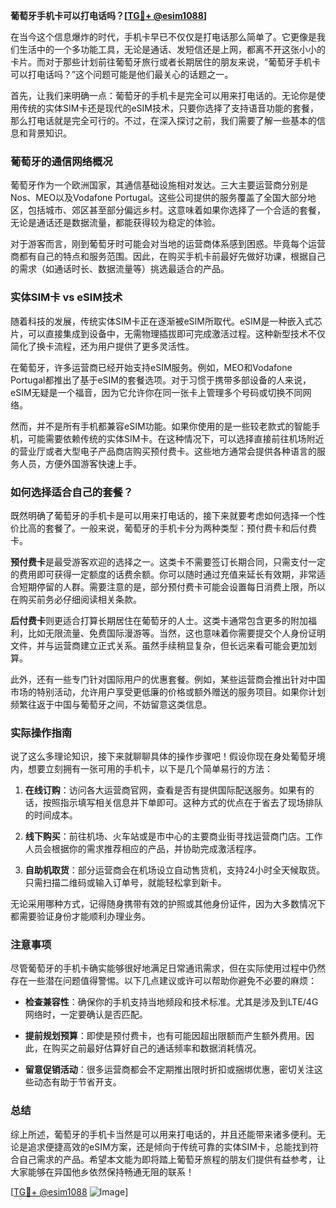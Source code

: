 **葡萄牙手机卡可以打电话吗？[[TG💪+ @esim1088](https://t.me/s/esim1088)]**

在当今这个信息爆炸的时代，手机卡早已不仅仅是打电话那么简单了。它更像是我们生活中的一个多功能工具，无论是通话、发短信还是上网，都离不开这张小小的卡片。而对于那些计划前往葡萄牙旅行或者长期居住的朋友来说，“葡萄牙手机卡可以打电话吗？”这个问题可能是他们最关心的话题之一。

首先，让我们来明确一点：葡萄牙的手机卡是完全可以用来打电话的。无论你是使用传统的实体SIM卡还是现代的eSIM技术，只要你选择了支持语音功能的套餐，那么打电话就是完全可行的。不过，在深入探讨之前，我们需要了解一些基本的信息和背景知识。

### 葡萄牙的通信网络概况

葡萄牙作为一个欧洲国家，其通信基础设施相对发达。三大主要运营商分别是Nos、MEO以及Vodafone Portugal。这些公司提供的服务覆盖了全国大部分地区，包括城市、郊区甚至部分偏远乡村。这意味着如果你选择了一个合适的套餐，无论是通话还是数据流量，都能获得较为稳定的体验。

对于游客而言，刚到葡萄牙时可能会对当地的运营商体系感到困惑。毕竟每个运营商都有自己的特点和服务范围。因此，在购买手机卡前最好先做好功课，根据自己的需求（如通话时长、数据流量等）挑选最适合的产品。

### 实体SIM卡 vs eSIM技术

随着科技的发展，传统实体SIM卡正在逐渐被eSIM所取代。eSIM是一种嵌入式芯片，可以直接集成到设备中，无需物理插拔即可完成激活过程。这种新型技术不仅简化了换卡流程，还为用户提供了更多灵活性。

在葡萄牙，许多运营商已经开始支持eSIM服务。例如，MEO和Vodafone Portugal都推出了基于eSIM的套餐选项。对于习惯于携带多部设备的人来说，eSIM无疑是一个福音，因为它允许你在同一张卡上管理多个号码或切换不同网络。

然而，并不是所有手机都兼容eSIM功能。如果你使用的是一些较老款式的智能手机，可能需要依赖传统的实体SIM卡。在这种情况下，可以选择直接前往机场附近的营业厅或者大型电子产品商店购买预付费卡。这些地方通常会提供各种语言的服务人员，方便外国游客快速上手。

### 如何选择适合自己的套餐？

既然明确了葡萄牙的手机卡是可以用来打电话的，接下来就要考虑如何选择一个性价比高的套餐了。一般来说，葡萄牙的手机卡分为两种类型：预付费卡和后付费卡。

**预付费卡**是最受游客欢迎的选择之一。这类卡不需要签订长期合同，只需支付一定的费用即可获得一定额度的话费余额。你可以随时通过充值来延长有效期，非常适合短期停留的人群。需要注意的是，部分预付费卡可能会设置每日消费上限，所以在购买前务必仔细阅读相关条款。

**后付费卡**则更适合打算长期居住在葡萄牙的人士。这类卡通常包含更多的附加福利，比如无限流量、免费国际漫游等。当然，这也意味着你需要提交个人身份证明文件，并与运营商建立正式关系。虽然手续稍显复杂，但长远来看可能会更加划算。

此外，还有一些专门针对国际用户的优惠套餐。例如，某些运营商会推出针对中国市场的特别活动，允许用户享受更低廉的价格或额外赠送的服务项目。如果你计划频繁往返于中国与葡萄牙之间，不妨留意这类信息。

### 实际操作指南

说了这么多理论知识，接下来就聊聊具体的操作步骤吧！假设你现在身处葡萄牙境内，想要立刻拥有一张可用的手机卡，以下是几个简单易行的方法：

1. **在线订购**：访问各大运营商官网，查看是否有提供国际配送服务。如果有的话，按照指示填写相关信息并下单即可。这种方式的优点在于省去了现场排队的时间成本。
   
2. **线下购买**：前往机场、火车站或是市中心的主要商业街寻找运营商门店。工作人员会根据你的需求推荐相应的产品，并协助完成激活程序。
   
3. **自助机取货**：部分运营商会在机场设立自动售货机，支持24小时全天候取货。只需扫描二维码或输入订单号，就能轻松拿到新卡。

无论采用哪种方式，记得随身携带有效的护照或其他身份证件，因为大多数情况下都需要验证身份才能顺利办理业务。

### 注意事项

尽管葡萄牙的手机卡确实能够很好地满足日常通讯需求，但在实际使用过程中仍然存在一些潜在问题值得警惕。以下几点建议或许可以帮助你避免不必要的麻烦：

- **检查兼容性**：确保你的手机支持当地频段和技术标准。尤其是涉及到LTE/4G网络时，一定要确认是否匹配。
  
- **提前规划预算**：即使是预付费卡，也有可能因超出限额而产生额外费用。因此，在购买之前最好估算好自己的通话频率和数据消耗情况。
  
- **留意促销活动**：很多运营商都会不定期推出限时折扣或捆绑优惠，密切关注这些动态有助于节省开支。

### 总结

综上所述，葡萄牙的手机卡当然是可以用来打电话的，并且还能带来诸多便利。无论是追求便捷高效的eSIM方案，还是倾向于传统可靠的实体SIM卡，总能找到符合自己需求的产品。希望本文能为即将踏上葡萄牙旅程的朋友们提供有益参考，让大家能够在异国他乡依然保持畅通无阻的联系！

[[TG💪+ @esim1088](https://t.me/s/esim1088) ![Image](https://i.postimg.cc/4NQfJmqS/Snipaste-2025-05-13-00-14-12.png)]